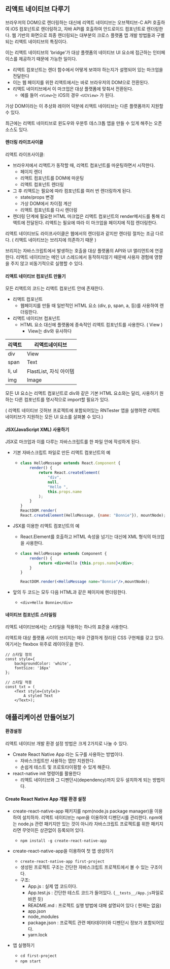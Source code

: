 ## 리액트 네이티브 다루기

브라우저의 DOM으로 렌더링하는 대신에 리액트 네이티브는 오브젝티브-C API 호출하여 iOS 컴포넌트로 렌더링하고, 자바 API를 호출하여 안드로이드 컴포넌트로 렌더링한다. 웹 기반의 화면으로 최종 렌더링되는 대부분의 크로스 플랫폼 앱 개발 방법들과 구별되는 리액트 네이티브의 특징이다.

이는 리액트 네이티브의 'bridge'가 대상 플랫폼의 네이티브 UI 요소에 접근하는 인터페이스를 제공하기 때문에 가능한 일이다.

- 리액트 컴포넌트는 렌더 함수에서 어떻게 보여야 하는지가 설명되어 있는 마크업을 전달한다
- 이는 웹 페이지를 위한 리액트에서는 바로 브라우저의 DOM으로 전환된다.
- 리액트 네이티브에서 이 마크업은 대상 플랫폼에 맞춰서 전환된다.
  - 예를 들어 `<View>`는 iOS의 경우 `<UIView>` 가 된다.

가상 DOM이라는 이 추상화 레이어 덕분에 리액트 네이티브는 다른 플랫폼까지 지원할 수 있다.

최근에는 리액트 네이티브로 윈도우와 우분투 데스크톱 앱을 만들 수 있게 해주는 오픈소스도 있다.



#### 렌더링 라이프사이클

리액트 라이프사이클:

- 브라우저에서 리액트가 동작할 때, 리액트 컴포넌트를 마운팅하면서 시작한다.
  - 페이지 렌더
  - 리액트 컴포넌트를 DOM에 마운팅
  - 리액트 컴포넌트 렌더링
- 그 후 리액트는 필요에 따라 컴포넌트를 여러 번 렌더링하게 된다.
  - state/props 변경
  - 가상 DOM에서 차이점 계산
  - 리액트 컴포넌트를 다시 렌더링
- 렌더링 단계에 필요한 HTML 마크업은 리액트 컴포넌트의 render메서드를 통해 리액트에 전달된다. 리액트는 필요에 따라 이 마크업을 페이지에 직접 렌더링한다.



리액트 네이티브도 라이프사이클은 웹에서의 렌더링과 같지만 렌더링 절차는 조금 다르다. ( 리액트 네이티브는 브리지에 의존하기 때문 )

브리지는 자바스크립트에서 발생하는 호출을 대상 플랫폼의 API와 UI 앨리먼트에 연결한다. 리액트 네이티브는 메인 UI 스레드에서 동작하지않기 때문에 사용자 경험에 영향을 주지 않고 비동기적으로 실행할 수 있다.



#### 리액트 네이티브 컴포넌트 만들기

모든 리액트의 코드는 리액트 컴포넌트 안에 존재한다. 

- 리액트 컴포넌트
  - 웹페이지를 만들 때 일반적인 HTML 요소 (div, p, span, a, 등)를 사용하여 렌더링한다.
- 리액트 네이티브 컴포넌트
  - HTML 요소 대신에 플랫폼에 종속적인 리액트 컴포넌트를 사용한다. ( View )
    - View는 div와 유사하다

| 리액트 | 리액트네이티브         |
| ------ | ---------------------- |
| div    | View                   |
| span   | Text                   |
| li, ul | FlastList, 자식 아이템 |
| img    | Image                  |

모든 UI 요소는 리액트 컴포넌트로 div와 같은 기본 HTML 요소와는 달리, 사용하기 원하는 다른 컴포넌트를 명시적으로 import할 필요가 있다. 

( 리액트 네이티브 깃허브 프로젝트에 포함되어있는 RNTester 앱을 실행하면 리액트 네이티브가 지원하는 모든 UI 요소를 살펴볼 수 있다.)





#### JSX(JavaScript XML) 사용하기

JSX로 마크업과 이를 다루는 자바스크립트를 한 파일 안에 작성하게 된다.



- 기본 자바스크립트 파일로 만든 리액트 컴포넌트의 예

  - ```javascript
    class HelloMessage extends React.Component {
        render() {
            return React.createElement(
            	"div",
            	null,
            	"Hello ",
            	this.props.name
            );
        }
    }
    ReactDOM.render(
    React.createElement(HelloMessage, {name: "Bonnie"}), mountNode);
    ```

- JSX를 이용한 리액트 컴포넌트의 예

  - React.Element를 호출하고 HTML 속성을 넘기는 대신에 XML 형식의 마크업을 사용한다.

  - ```jsx
    class HelloMessage extends Component {
        render() {
            return <div>Hello {this.props.name}</div>;
        }
    }
    
    ReactDOM.render(<HelloMessage name="Bonnie"/>,mountNode);
    ```

- 앞의 두 코드는 모두 다음 HTML과 같은 페이지에 렌더링한다.

  - `<div>Hello Bonnie</div>`



#### 네이티브 컴포넌트 스타일링

리액트 네이티브에서는 스타일을 적용하는 하나의 표준을 사용한다.

리액트와 대상 플랫폼 사이의 브리지는 매우 간결하게 정리된 CSS 구현체를 갖고 있다. 여기서는 flexbox 위주로 레이아웃을 한다. 

```react
// 스타일 정의
const style={
    backgroundColor: 'white',
    fontSize: '16px'
};

// 스타일 적용
const txt = (
	<Text style={style}>
    	A styled Text
    </Text>);
```





## 애플리케이션 만들어보기

#### 환경설정

리액트 네이티브 개발 환경 설정 방법은 크게 2가지로 나눌 수 있다.

- Create React Native App 라는 도구를 사용하는 방법이다.
  - 자바스크립트만 사용하는 앱만 지원한다.
  - 손쉽게 테스트 및 프로토타이핑할 수 있게 해준다.
- react-native init 명령어를 활용한다
  - 리액트 네이티브와 그 디펜던시(dependency)까지 모두 설치하게 되는 방법이다.



#### Create React Native App 개발 환경 설정

- create-react-native-app 패키지를 npm(node.js package manager)을 이용하여 설치하자. 리액트 네이티브는 npm을 이용하여 디펜던시를 관리한다. npm에는 node.js 관련 패키지만 있는 것이 아니라 자바스크립트 프로젝트를 위한 패키지라면 무엇이든 상관없이 등록되어 있다.
  - `npm install -g create-react-native-app`

- create-react-native-app을 이용하여 첫 앱 생성하기
  - `create-react-native-app first-project`
  - 생성된 프로젝트 구조는 간단한 자바스크립트 프로젝트에서 볼 수 있는 구조이다.
  - 구조:
    - App.js : 실제 앱 코드이다.
    - App.test.js : 간단한 테스트 코드가 들어있다. (`__tests__/App.js`파일로 바뀐 듯)
    - README.md : 프로젝트 실행 방법에 대해 설명되어 있다 ( 현재는 없음)
    - app.json
    - node_modules
    - package.json : 프로젝트 관련 메타데이터와 디펜던시 정보가 포함되어있다.
    - yarn.lock

- 앱 실행하기
  - `cd first-project`
  - `npm start`